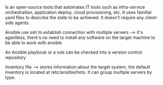 Is an open-source tools that automates IT tools such as infra-service orchestration, application deploy, cloud provisioning, etc. It uses familiar yaml files to describe the state to be achieved. It doesn't require any client-side agents.

Ansible use ssh to establish connection with multiple servers --> it's agentless, there's no need to install any software on the target machine to be able to work with ansible

An Ansible playbook or a rule can be checked into a version control repository

Inventory file --> stores information about the target system, the default inventory is located at /etc/ansible/hots. It can group multiple servers by type.